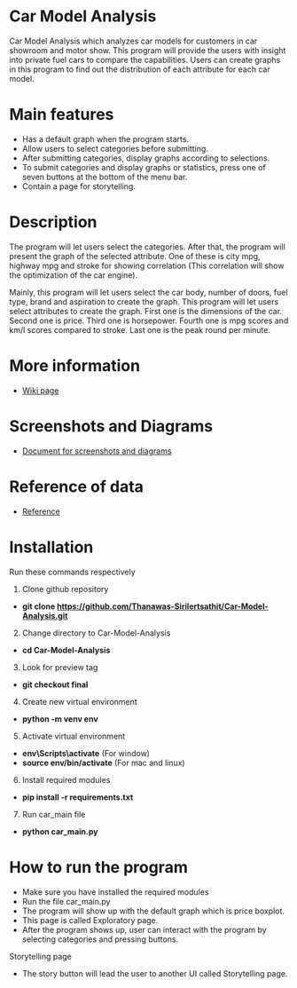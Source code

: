 # Car Model Analysis
Car Model Analysis which analyzes car models for customers in car showroom and motor show.
This program will provide the users with insight into private fuel cars to compare the capabilities.
Users can create graphs in this program to find out the distribution of each attribute for each car model.

# Main features
- Has a default graph when the program starts.
- Allow users to select categories before submitting.
- After submitting categories, display graphs according to selections.
- To submit categories and display graphs or statistics, press one of seven buttons at the bottom of the menu bar.
- Contain a page for storytelling.


# Description
  The program will let users select the categories. After that, the program will present the graph of the selected attribute. One of these is city mpg, highway mpg and stroke for showing correlation (This correlation will show the optimization of the car engine).

  Mainly, this program will let users select the car body, number of doors, fuel type, brand and aspiration to create the graph. This program will let users select attributes to create the graph. First one is the dimensions of the car. Second one is price. Third one is horsepower. Fourth one is mpg scores and km/l scores compared to stroke. Last one is the peak round per minute.

# More information
- [Wiki page](https://github.com/Thanawas-Sirilertsathit/Car-Model-Analysis/wiki)

# Screenshots and Diagrams
- [Document for screenshots and diagrams](https://docs.google.com/document/d/156f1vVpa-ThG6n808GfuVLRIFvJYINe_oeZpa_gHZdg/edit?usp=sharing)

# Reference of data
- [Reference](https://www.kaggle.com/datasets/goyalshalini93/car-data)

# Installation
Run these commands respectively
1. Clone github repository
- **git clone https://github.com/Thanawas-Sirilertsathit/Car-Model-Analysis.git**
2. Change directory to Car-Model-Analysis
- **cd Car-Model-Analysis**
3. Look for preview tag
- **git checkout final**
4. Create new virtual environment
- **python -m venv env**
5. Activate virtual environment
- **env\Scripts\activate** (For window)
- **source env/bin/activate** (For mac and linux)
6. Install required modules
- **pip install -r requirements.txt**
7. Run car_main file
- **python car_main.py**

# How to run the program
- Make sure you have installed the required modules
- Run the file car_main.py
- The program will show up with the default graph which is price boxplot.
- This page is called Exploratory page.
- After the program shows up, user can interact with the program by selecting categories and pressing buttons.

Storytelling page
- The story button will lead the user to another UI called Storytelling page.  


